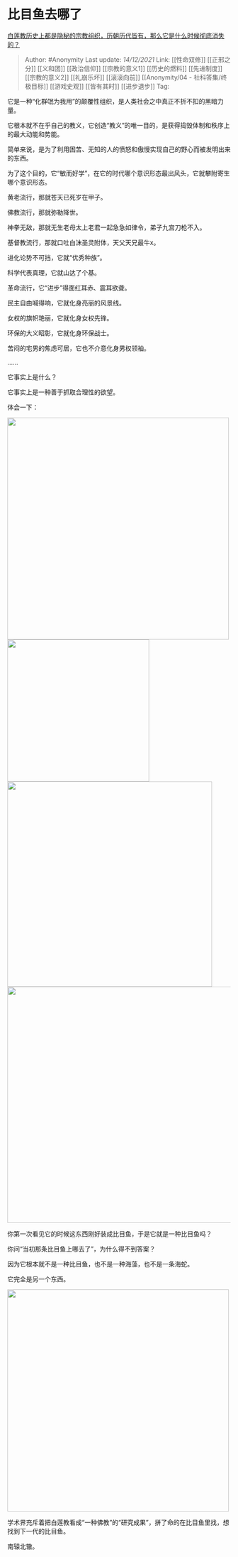 # 比目鱼去哪了
[白莲教历史上都是隐秘的宗教组织，历朝历代皆有，那么它是什么时候彻底消失的？](https://www.zhihu.com/question/23544878/answer/24998183)

> Author: #Anonymity
> Last update: *14/12/2021*
> Link: [[性命双修]] [[正邪之分]] [[义和团]] [[政治信仰]] [[宗教的意义1]] [[历史的燃料]] [[先进制度]] [[宗教的意义2]] [[礼崩乐坏]] [[滚滚向前]] [[Anonymity/04 - 社科答集/终极目标]] [[游戏史观]] [[皆有其时]] [[进步退步]]
> Tag:

它是一种“化群氓为我用”的颠覆性组织，是人类社会之中真正不折不扣的黑暗力量。

它根本就不在乎自己的教义，它创造“教义”的唯一目的，是获得捣毁体制和秩序上的最大动能和势能。

简单来说，是为了利用困苦、无知的人的愤怒和傲慢实现自己的野心而被发明出来的东西。

为了这个目的，它“敏而好学”，在它的时代哪个意识形态最出风头，它就攀附寄生哪个意识形态。

黄老流行，那就苍天已死岁在甲子。

佛教流行，那就弥勒降世。

神拳无敌，那就无生老母太上老君一起急急如律令，弟子九宫刀枪不入。

基督教流行，那就口吐白沫圣灵附体，天父天兄最牛x。

进化论势不可挡，它就“优秀种族”。

科学代表真理，它就山达了个基。

革命流行，它“进步”得面红耳赤、震耳欲聋。

民主自由喊得响，它就化身亮丽的风景线。

女权的旗帜艳丽，它就化身女权先锋。

环保的大义昭彰，它就化身环保战士。

苦闷的宅男的焦虑可居，它也不介意化身男权领袖。

……

它事实上是什么？

它事实上是一种善于抓取合理性的欲望。

体会一下：

<img src="https://pic2.zhimg.com/50/v2-969f50a2ba520867a93295a12890e7cd_720w.gif?source=1940ef5c" data-rawwidth="500" data-rawheight="281" data-size="normal" data-thumbnail="https://pica.zhimg.com/50/v2-969f50a2ba520867a93295a12890e7cd_720w.jpg?source=1940ef5c" class="origin_image zh-lightbox-thumb" width="500" data-original="https://pic2.zhimg.com/v2-969f50a2ba520867a93295a12890e7cd_r.jpg?source=1940ef5c"/>

<img src="https://pic1.zhimg.com/50/v2-57517c51be1596bf6fac3acda4c1ccde_720w.gif?source=1940ef5c" data-rawwidth="320" data-rawheight="180" data-size="normal" data-thumbnail="https://pica.zhimg.com/50/v2-57517c51be1596bf6fac3acda4c1ccde_720w.jpg?source=1940ef5c" class="content_image" width="320"/>

<img src="https://pic1.zhimg.com/50/v2-f205faf15564fbbba8672b4dac6b77e4_720w.gif?source=1940ef5c" data-rawwidth="462" data-rawheight="240" data-size="normal" data-thumbnail="https://pic2.zhimg.com/50/v2-f205faf15564fbbba8672b4dac6b77e4_720w.jpg?source=1940ef5c" class="origin_image zh-lightbox-thumb" width="462" data-original="https://pic2.zhimg.com/v2-f205faf15564fbbba8672b4dac6b77e4_r.jpg?source=1940ef5c"/>

<img src="https://pica.zhimg.com/50/v2-5fab5d8e43fe5dd08643a7da2f5bfbcd_720w.gif?source=1940ef5c" data-rawwidth="532" data-rawheight="299" data-size="normal" data-thumbnail="https://pica.zhimg.com/50/v2-5fab5d8e43fe5dd08643a7da2f5bfbcd_720w.jpg?source=1940ef5c" class="origin_image zh-lightbox-thumb" width="532" data-original="https://pic1.zhimg.com/v2-5fab5d8e43fe5dd08643a7da2f5bfbcd_r.jpg?source=1940ef5c"/>

你第一次看见它的时候这东西刚好装成比目鱼，于是它就是一种比目鱼吗？

你问“当初那条比目鱼上哪去了”，为什么得不到答案？

因为它根本就不是一种比目鱼，也不是一种海藻，也不是一条海蛇。

它完全是另一个东西。

<img src="https://pica.zhimg.com/50/v2-535ed8b93483f23f743c3c98cf2ca961_720w.jpg?source=1940ef5c" data-rawwidth="500" data-rawheight="331" data-size="normal" data-default-watermark-src="https://pic3.zhimg.com/50/v2-7cc85fad57c1edb02294384b3ed0c03b_720w.jpg?source=1940ef5c" class="origin_image zh-lightbox-thumb" width="500" data-original="https://pic1.zhimg.com/v2-535ed8b93483f23f743c3c98cf2ca961_r.jpg?source=1940ef5c"/>

学术界充斥着把白莲教看成“一种佛教”的“研究成果”，拼了命的在比目鱼里找，想找到下一代的比目鱼。

南辕北辙。
